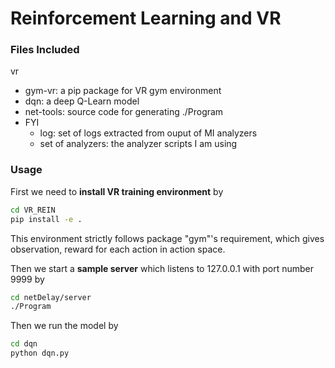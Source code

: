 # Reinforcement Learning and VR

### Files Included
vr
- gym-vr: a pip package for VR gym environment
- dqn: a deep Q-Learn model
- net-tools: source code for generating ./Program
- FYI
  - log: set of logs extracted from ouput of MI analyzers
  - set of analyzers: the analyzer scripts I am using

### Usage
First we need to **install VR training environment** by

```bash
cd VR_REIN
pip install -e .
```
This environment strictly follows package "gym"'s requirement, which gives observation, reward for each action in action space.

Then we start a **sample server** which listens to 127.0.0.1 with port number 9999 by
```bash
cd netDelay/server
./Program
```

Then we run the model by 
```bash
cd dqn
python dqn.py
```

